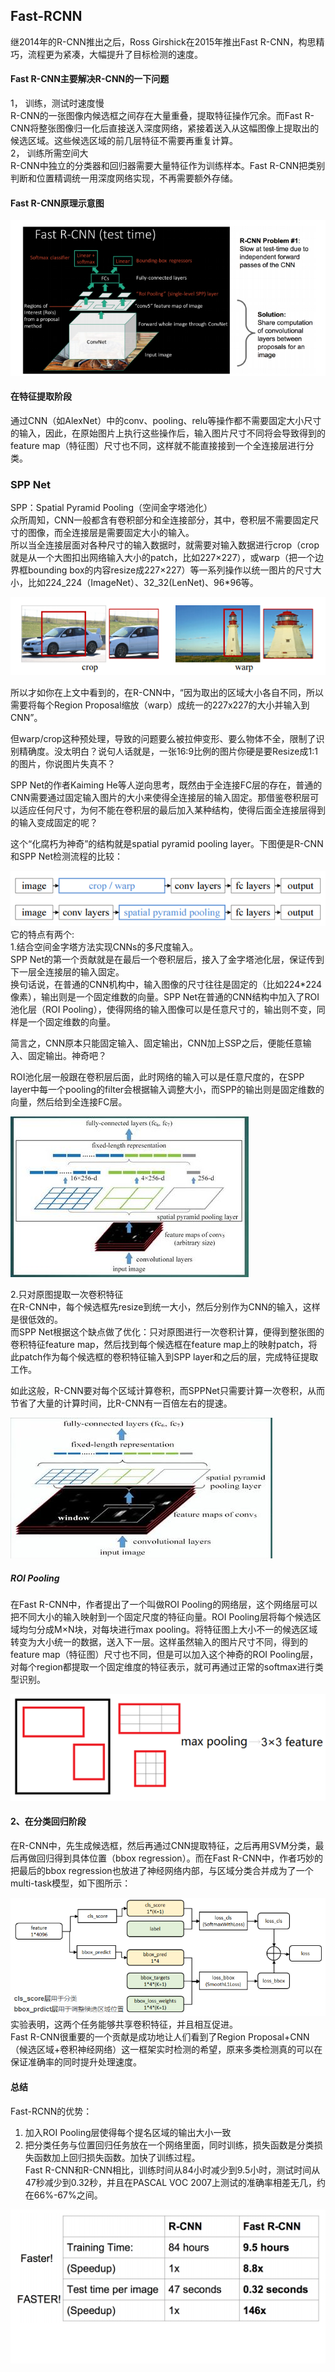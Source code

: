 ## Fast-RCNN

继2014年的R-CNN推出之后，Ross Girshick在2015年推出Fast R-CNN，构思精巧，流程更为紧凑，大幅提升了目标检测的速度。

#### Fast R-CNN主要解决R-CNN的一下问题

1， 训练，测试时速度慢  
R-CNN的一张图像内候选框之间存在大量重叠，提取特征操作冗余。而Fast R-CNN将整张图像归一化后直接送入深度网络，紧接着送入从这幅图像上提取出的候选区域。这些候选区域的前几层特征不需要再重复计算。  
2， 训练所需空间大  
R-CNN中独立的分类器和回归器需要大量特征作为训练样本。Fast R-CNN把类别判断和位置精调统一用深度网络实现，不再需要额外存储。

#### Fast R-CNN原理示意图

![](/assets/Fast_RCNN_Principle.png)

#### 在特征提取阶段

通过CNN（如AlexNet）中的conv、pooling、relu等操作都不需要固定大小尺寸的输入，因此，在原始图片上执行这些操作后，输入图片尺寸不同将会导致得到的feature map（特征图）尺寸也不同，这样就不能直接接到一个全连接层进行分类。

### SPP Net

SPP：Spatial Pyramid Pooling（空间金字塔池化）  
众所周知，CNN一般都含有卷积部分和全连接部分，其中，卷积层不需要固定尺寸的图像，而全连接层是需要固定大小的输入。  
所以当全连接层面对各种尺寸的输入数据时，就需要对输入数据进行crop（crop就是从一个大图扣出网络输入大小的patch，比如227×227），或warp（把一个边界框bounding box的内容resize成227×227）等一系列操作以统一图片的尺寸大小，比如224\_224（ImageNet）、32\_32\(LenNet\)、96\*96等。

![](/assets/SPP_Crop.png)

所以才如你在上文中看到的，在R-CNN中，“因为取出的区域大小各自不同，所以需要将每个Region Proposal缩放（warp）成统一的227x227的大小并输入到CNN”。

但warp/crop这种预处理，导致的问题要么被拉伸变形、要么物体不全，限制了识别精确度。没太明白？说句人话就是，一张16:9比例的图片你硬是要Resize成1:1的图片，你说图片失真不？

SPP Net的作者Kaiming He等人逆向思考，既然由于全连接FC层的存在，普通的CNN需要通过固定输入图片的大小来使得全连接层的输入固定。那借鉴卷积层可以适应任何尺寸，为何不能在卷积层的最后加入某种结构，使得后面全连接层得到的输入变成固定的呢？

这个“化腐朽为神奇”的结构就是spatial pyramid pooling layer。下图便是R-CNN和SPP Net检测流程的比较：

![](/assets/RCNN_SPP_Comp.png)  
它的特点有两个:  
1.结合空间金字塔方法实现CNNs的多尺度输入。  
SPP Net的第一个贡献就是在最后一个卷积层后，接入了金字塔池化层，保证传到下一层全连接层的输入固定。  
换句话说，在普通的CNN机构中，输入图像的尺寸往往是固定的（比如224\*224像素），输出则是一个固定维数的向量。SPP Net在普通的CNN结构中加入了ROI池化层（ROI Pooling），使得网络的输入图像可以是任意尺寸的，输出则不变，同样是一个固定维数的向量。

简言之，CNN原本只能固定输入、固定输出，CNN加上SSP之后，便能任意输入、固定输出。神奇吧？

ROI池化层一般跟在卷积层后面，此时网络的输入可以是任意尺度的，在SPP layer中每一个pooling的filter会根据输入调整大小，而SPP的输出则是固定维数的向量，然后给到全连接FC层。

![](/assets/SPP_ROI_Pooling.png)

2.只对原图提取一次卷积特征  
在R-CNN中，每个候选框先resize到统一大小，然后分别作为CNN的输入，这样是很低效的。  
而SPP Net根据这个缺点做了优化：只对原图进行一次卷积计算，便得到整张图的卷积特征feature map，然后找到每个候选框在feature map上的映射patch，将此patch作为每个候选框的卷积特征输入到SPP layer和之后的层，完成特征提取工作。

如此这般，R-CNN要对每个区域计算卷积，而SPPNet只需要计算一次卷积，从而节省了大量的计算时间，比R-CNN有一百倍左右的提速。

![](/assets/SPP_FC.png)

##### ROI Pooling

在Fast R-CNN中，作者提出了一个叫做ROI Pooling的网络层，这个网络层可以把不同大小的输入映射到一个固定尺度的特征向量。ROI Pooling层将每个候选区域均匀分成M×N块，对每块进行max pooling。将特征图上大小不一的候选区域转变为大小统一的数据，送入下一层。这样虽然输入的图片尺寸不同，得到的feature map（特征图）尺寸也不同，但是可以加入这个神奇的ROI Pooling层，对每个region都提取一个固定维度的特征表示，就可再通过正常的softmax进行类型识别。

![](/assets/Fast_RCNN_ROI_Pooling.png)

#### 2、在分类回归阶段

在R-CNN中，先生成候选框，然后再通过CNN提取特征，之后再用SVM分类，最后再做回归得到具体位置（bbox regression）。而在Fast R-CNN中，作者巧妙的把最后的bbox regression也放进了神经网络内部，与区域分类合并成为了一个multi-task模型，如下图所示：

![](/assets/FASTRCNN_bbox_regression.png)  
实验表明，这两个任务能够共享卷积特征，并且相互促进。  
Fast R-CNN很重要的一个贡献是成功地让人们看到了Region Proposal+CNN（候选区域+卷积神经网络）这一框架实时检测的希望，原来多类检测真的可以在保证准确率的同时提升处理速度。

#### 总结

Fast-RCNN的优势：  
1. 加入ROI Pooling层使得每个提名区域的输出大小一致  
2. 把分类任务与位置回归任务放在一个网络里面，同时训练，损失函数是分类损失函数加上回归损失函数。加快了训练过程。  
Fast R-CNN和R-CNN相比，训练时间从84小时减少到9.5小时，测试时间从47秒减少到0.32秒，并且在PASCAL VOC 2007上测试的准确率相差无几，约在66%-67%之间。

![](/assets/RCNN_FastRCNN_time_Compare.png)

